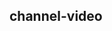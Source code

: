## channel-video

<!-- UTSCOMJSON.channel-video.description -->

<!-- UTSCOMJSON.channel-video.compatibility -->

<!-- UTSCOMJSON.channel-video.attribute -->

<!-- UTSCOMJSON.channel-video.event -->

<!-- UTSCOMJSON.channel-video.component_type -->

<!-- UTSCOMJSON.channel-video.children -->

<!-- UTSCOMJSON.channel-video.example -->

<!-- UTSCOMJSON.channel-video.reference -->

